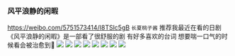 ### 风平浪静的闲暇
https://weibo.com/5751573414/I8TSlc5gB
`长夏桃子酱`
推荐我最近在看的日剧《风平浪静的闲暇》是一部看了很舒服的剧 有好多喜欢的台词 想要喘一口气的时候看会被治愈到💛
![](https://wx3.sinaimg.cn/mw1024/006hf0Z8gy1g7cr6r9qvtj30u00ltdjf.jpg)
![](https://wx3.sinaimg.cn/mw1024/006hf0Z8gy1g7cr6rzyf3j30u0166dt2.jpg)
![](https://wx3.sinaimg.cn/mw1024/006hf0Z8gy1g7cr6pcymoj30u00jaaec.jpg)
![](https://wx3.sinaimg.cn/mw1024/006hf0Z8gy1g7cr6qzmycj30u00irmzj.jpg)
![](https://wx2.sinaimg.cn/mw1024/006hf0Z8gy1g7cr6svw7rj30u02tcdyw.jpg)
![](https://wx1.sinaimg.cn/mw1024/006hf0Z8gy1g7cr6segv1j30u01k4tku.jpg)
![](https://wx4.sinaimg.cn/mw1024/006hf0Z8gy1g7cr6rj8wxj30u010dqa3.jpg)
![](https://wx4.sinaimg.cn/mw1024/006hf0Z8gy1g7cr6ty1kcj30dw1ycahd.jpg)
